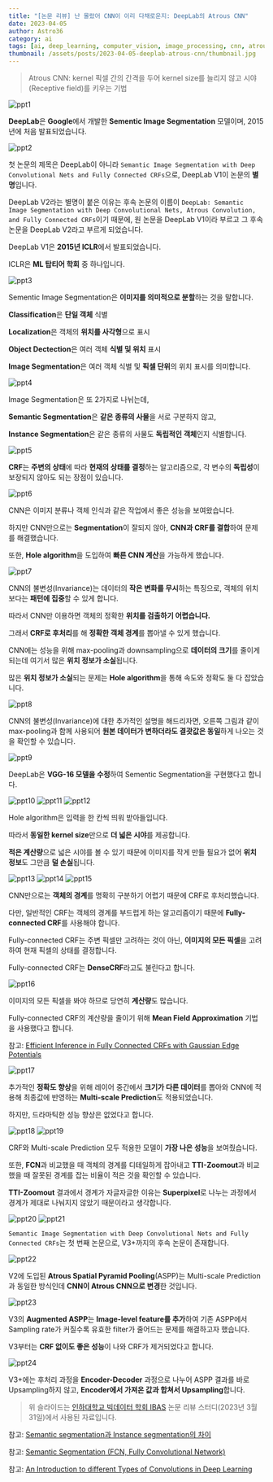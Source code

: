 ```yaml
---
title: "[논문 리뷰] 난 몰랐어 CNN이 이리 다채로운지: DeepLab의 Atrous CNN"
date: 2023-04-05
author: Astro36
category: ai
tags: [ai, deep_learning, computer_vision, image_processing, cnn, atrous_cnn, deeplab]
thumbnail: /assets/posts/2023-04-05-deeplab-atrous-cnn/thumbnail.jpg
---
```


> Atrous CNN: kernel 픽셀 간의 간격을 두어 kernel size를 늘리지 않고 시야(Receptive field)를 키우는 기법

![ppt1](/assets/posts/2023-04-05-deeplab-atrous-cnn/ppt1.jpg)

**DeepLab**은 **Google**에서 개발한 **Sementic Image Segmentation** 모델이며, 2015년에 처음 발표되었습니다.

![ppt2](/assets/posts/2023-04-05-deeplab-atrous-cnn/ppt2.jpg)

첫 논문의 제목은 DeepLab이 아니라 `Semantic Image Segmentation with Deep Convolutional Nets and Fully Connected CRFs`으로, DeepLab V1이 논문의 **별명**입니다.

DeepLab V2라는 별명이 붙은 이유는 후속 논문의 이름이 `DeepLab: Semantic Image Segmentation with Deep Convolutional Nets, Atrous Convolution, and Fully Connected CRFs`이기 때문에, 원 논문을 DeepLab V1이라 부르고 그 후속 논문을 DeepLab V2라고 부르게 되었습니다.

DeepLab V1은 **2015년 ICLR**에서 발표되었습니다.

ICLR은 **ML 탑티어 학회** 중 하나입니다.

![ppt3](/assets/posts/2023-04-05-deeplab-atrous-cnn/ppt3.jpg)

Sementic Image Segmentation은 **이미지를 의미적으로 분할**하는 것을 말합니다.

**Classification**은 **단일 객체** 식별

**Localization**은 객체의 **위치를 사각형**으로 표시

**Object Dectection**은 여러 객체 **식별 및 위치** 표시

**Image Segmentation**은 여러 객체 식별 및 **픽셀 단위**의 위치 표시를 의미합니다.

![ppt4](/assets/posts/2023-04-05-deeplab-atrous-cnn/ppt4.jpg)

Image Segmentation은 또 2가지로 나뉘는데,

**Semantic Segmentation**은 **같은 종류의 사물**을 서로 구분하지 않고,

**Instance Segmentation**은 같은 종류의 사물도 **독립적인 객체**인지 식별합니다.

![ppt5](/assets/posts/2023-04-05-deeplab-atrous-cnn/ppt5.jpg)

**CRF**는 **주변의 상태**에 따라 **현재의 상태를 결정**하는 알고리즘으로, 각 변수의 **독립성**이 보장되지 않아도 되는 장점이 있습니다.

![ppt6](/assets/posts/2023-04-05-deeplab-atrous-cnn/ppt6.jpg)

CNN은 이미지 분류나 객체 인식과 같은 작업에서 좋은 성능을 보여왔습니다.

하지만 CNN만으로는 **Segmentation**이 잘되지 않아, **CNN과 CRF를 결합**하여 문제를 해결했습니다.

또한, **Hole algorithm**을 도입하여 **빠른 CNN 계산**을 가능하게 했습니다.

![ppt7](/assets/posts/2023-04-05-deeplab-atrous-cnn/ppt7.jpg)

CNN의 불변성(Invariance)는 데이터의 **작은 변화를 무시**하는 특징으로, 객체의 위치보다는 **패턴에 집중**할 수 있게 합니다.

따라서 CNN만 이용하면 객체의 정확한 **위치를 검출하기 어렵습니다.**

그래서 **CRF로 후처리**를 해 **정확한 객체 경계**를 뽑아낼 수 있게 했습니다.

CNN에는 성능을 위해 max-pooling과 downsampling으로 **데이터의 크기**를 줄이게 되는데 여기서 많은 **위치 정보가 소실**됩니다.

많은 **위치 정보가 소실**되는 문제는 **Hole algorithm**을 통해 속도와 정확도 둘 다 잡았습니다.

![ppt8](/assets/posts/2023-04-05-deeplab-atrous-cnn/ppt8.jpg)

CNN의 불변성(Invariance)에 대한 추가적인 설명을 해드리자면, 오른쪽 그림과 같이 max-pooling과 함께 사용되어 **원본 데이터가 변하더라도 결괏값은 동일**하게 나오는 것을 확인할 수 있습니다.

![ppt9](/assets/posts/2023-04-05-deeplab-atrous-cnn/ppt9.jpg)

DeepLab은 **VGG-16 모델을 수정**하여 Sementic Segmentation을 구현했다고 합니다.

![ppt10](/assets/posts/2023-04-05-deeplab-atrous-cnn/ppt10.jpg)
![ppt11](/assets/posts/2023-04-05-deeplab-atrous-cnn/ppt11.jpg)
![ppt12](/assets/posts/2023-04-05-deeplab-atrous-cnn/ppt12.jpg)

Hole algorithm은 입력을 한 칸씩 띄워 받아들입니다.

따라서 **동일한 kernel size**만으로 **더 넓은 시야**를 제공합니다.

**적은 계산량**으로 넓은 시야를 볼 수 있기 때문에 이미지를 작게 만들 필요가 없어 **위치 정보**도 그만큼 **덜 손실**됩니다.

![ppt13](/assets/posts/2023-04-05-deeplab-atrous-cnn/ppt13.jpg)
![ppt14](/assets/posts/2023-04-05-deeplab-atrous-cnn/ppt14.jpg)
![ppt15](/assets/posts/2023-04-05-deeplab-atrous-cnn/ppt15.jpg)

CNN만으로는 **객체의 경계**를 명확히 구분하기 어렵기 때문에 CRF로 후처리했습니다.

다만, 일반적인 CRF는 객체의 경계를 부드럽게 하는 알고리즘이기 때문에 **Fully-connected CRF**를 사용해야 합니다.

Fully-connected CRF는 주변 픽셀만 고려하는 것이 아닌, **이미지의 모든 픽셀**을 고려하여 현재 픽셀의 상태를 결정합니다.

Fully-connected CRF는 **DenseCRF**라고도 불린다고 합니다.

![ppt16](/assets/posts/2023-04-05-deeplab-atrous-cnn/ppt16.jpg)

이미지의 모든 픽셀을 봐야 하므로 당연히 **계산량**도 많습니다.

Fully-connected CRF의 계산량을 줄이기 위해 **Mean Field Approximation** 기법을 사용했다고 합니다.

참고: [Efficient Inference in Fully Connected CRFs with Gaussian Edge Potentials](https://arxiv.org/abs/1210.5644)

![ppt17](/assets/posts/2023-04-05-deeplab-atrous-cnn/ppt17.jpg)

추가적인 **정확도 향상**을 위해 레이어 중간에서 **크기가 다른 데이터**를 뽑아와 CNN에 적용해 최종값에 반영하는 **Multi-scale Prediction**도 적용되었습니다.

하지만, 드라마틱한 성능 향상은 없었다고 합니다.

![ppt18](/assets/posts/2023-04-05-deeplab-atrous-cnn/ppt18.jpg)
![ppt19](/assets/posts/2023-04-05-deeplab-atrous-cnn/ppt19.jpg)

CRF와 Multi-scale Prediction 모두 적용한 모델이 **가장 나은 성능**을 보여줬습니다.

또한, **FCN**과 비교했을 때 객체의 경계를 디테일하게 잡아내고 **TTI-Zoomout**과 비교했을 때 잘못된 경계를 잡는 비율이 적은 것을 확인할 수 있습니다.

**TTI-Zoomout** 결과에서 경계가 자글자글한 이유는 **Superpixel**로 나누는 과정에서 경계가 제대로 나눠지지 않았기 때문이라고 생각합니다.

![ppt20](/assets/posts/2023-04-05-deeplab-atrous-cnn/ppt20.jpg)
![ppt21](/assets/posts/2023-04-05-deeplab-atrous-cnn/ppt21.jpg)

`Semantic Image Segmentation with Deep Convolutional Nets and Fully Connected CRFs`는 첫 번째 논문으로, V3+까지의 후속 논문이 존재합니다.

![ppt22](/assets/posts/2023-04-05-deeplab-atrous-cnn/ppt22.jpg)

V2에 도입된 **Atrous Spatial Pyramid Pooling**(ASPP)는 Multi-scale Prediction과 동일한 방식인데 **CNN이 Atrous CNN으로 변경**한 것입니다.

![ppt23](/assets/posts/2023-04-05-deeplab-atrous-cnn/ppt23.jpg)

V3의 **Augmented ASPP**는 **Image-level feature를 추가**하여 기존 ASPP에서 Sampling rate가 커질수록 유효한 filter가 줄어드는 문제를 해결하고자 했습니다.

V3부터는 **CRF 없이도 좋은 성능**이 나와 CRF가 제거되었다고 합니다.

![ppt24](/assets/posts/2023-04-05-deeplab-atrous-cnn/ppt24.jpg)

V3+에는 후처리 과정을 **Encoder-Decoder** 과정으로 나누어 ASPP 결과를 바로 Upsampling하지 않고, **Encoder에서 가져온 값과 합쳐서 Upsampling**합니다.

> 위 슬라이드는 [인하대학교 빅데이터 학회 IBAS](https://www.inhabas.com/) 논문 리뷰 스터디(2023년 3월 31일)에서 사용된 자료입니다.

참고: [Semantic segmentation과 Instance segmentation의 차이](https://ganghee-lee.tistory.com/44)

참고: [Semantic Segmentation (FCN, Fully Convolutional Network)](https://seongkyun.github.io/study/2019/12/08/segmentation/)

참고: [An Introduction to different Types of Convolutions in Deep Learning](https://towardsdatascience.com/types-of-convolutions-in-deep-learning-717013397f4d)
